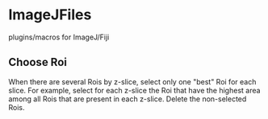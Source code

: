 # ImageJFiles
plugins/macros for ImageJ/Fiji

## Choose Roi
When there are several Rois by z-slice, select only one "best" Roi for each slice.
For example, select for each z-slice the Roi that have the highest area among all Rois that are present in each z-slice.
Delete the non-selected Rois.

